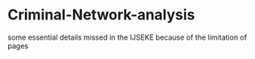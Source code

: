 # Criminal-Network-analysis
some essential details missed in the IJSEKE because of the limitation of pages
